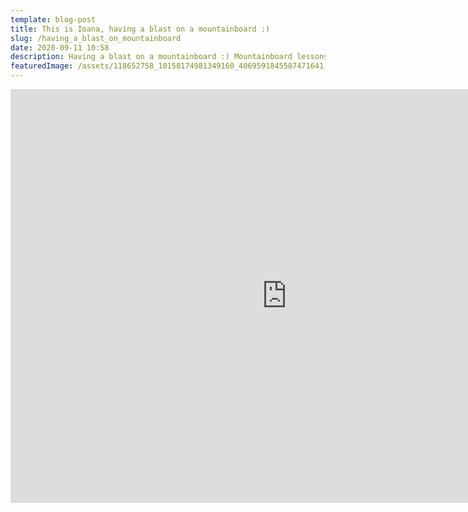 ```yaml
---
template: blog-post
title: This is Ioana, having a blast on a mountainboard :)
slug: /having_a_blast_on_mountainboard
date: 2020-09-11 10:58
description: Having a blast on a mountainboard :) Mountainboard lessons  Brasov Romania.
featuredImage: /assets/118652758_10158174981349160_4069591845587471641_o.jpg
---
```

<iframe width="883" height="662" src="https://www.youtube.com/embed/vh1dG8zo0g4" frameborder="0" allow="accelerometer; autoplay; clipboard-write; encrypted-media; gyroscope; picture-in-picture" allowfullscreen></iframe>